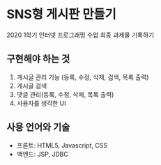 # SNS형 게시판 만들기

2020 1학기 인터넷 프로그래밍 수업 최종 과제물 기록하기

## 구현해야 하는 것

1. 게시글 관리 기능 (등록, 수정, 삭제, 검색, 목록 출력)
2. 게시글 검색
3. 댓글 관리(등록, 수정, 삭제, 목록 출력)
4. 사용자를 생각한 UI

## 사용 언어와 기술

- 프론트: HTML5, Javascript, CSS
- 백엔드: JSP, JDBC